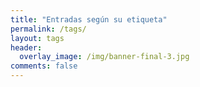 ```yaml
---
title: "Entradas según su etiqueta"
permalink: /tags/
layout: tags
header:
  overlay_image: /img/banner-final-3.jpg
comments: false
---
```

